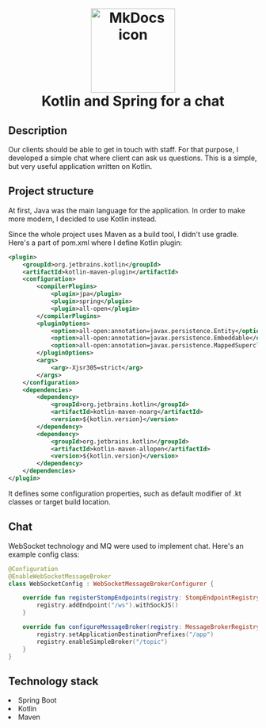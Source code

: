 <h1 align="center">
<img src="https://dwglogo.com/wp-content/uploads/2017/12/Spring_Framework_logo_01.png" alt="MkDocs icon" width="170">
<br>Kotlin and Spring for a chat
</h1>

## Description
Our clients should be able to get in touch with staff. For that purpose, 
I developed a simple chat where client can ask us questions. This is a simple, but very useful application written on Kotlin.
<!-- https://shields.io/ -->

## Project structure
At first, Java was the main language for the application. 
In order to make more modern, I decided to use Kotlin instead.

Since the whole project uses Maven as a build tool, I didn't use gradle.
Here's a part of pom.xml where I define Kotlin plugin:

```xml
<plugin>
    <groupId>org.jetbrains.kotlin</groupId>
    <artifactId>kotlin-maven-plugin</artifactId>
    <configuration>
        <compilerPlugins>
            <plugin>jpa</plugin>
            <plugin>spring</plugin>
            <plugin>all-open</plugin>
        </compilerPlugins>
        <pluginOptions>
            <option>all-open:annotation=javax.persistence.Entity</option>
            <option>all-open:annotation=javax.persistence.Embeddable</option>
            <option>all-open:annotation=javax.persistence.MappedSuperclass</option>
        </pluginOptions>
        <args>
            <arg>-Xjsr305=strict</arg>
        </args>
    </configuration>
    <dependencies>
        <dependency>
            <groupId>org.jetbrains.kotlin</groupId>
            <artifactId>kotlin-maven-noarg</artifactId>
            <version>${kotlin.version}</version>
        </dependency>
        <dependency>
            <groupId>org.jetbrains.kotlin</groupId>
            <artifactId>kotlin-maven-allopen</artifactId>
            <version>${kotlin.version}</version>
        </dependency>
    </dependencies>
</plugin>            
```
It defines some configuration properties, such as default modifier of .kt classes or target build location.

## Chat
WebSocket technology and MQ were used to implement chat.
Here's an example config class:

```kotlin
@Configuration
@EnableWebSocketMessageBroker
class WebSocketConfig : WebSocketMessageBrokerConfigurer {

    override fun registerStompEndpoints(registry: StompEndpointRegistry) {
        registry.addEndpoint("/ws").withSockJS()
    }

    override fun configureMessageBroker(registry: MessageBrokerRegistry) {
        registry.setApplicationDestinationPrefixes("/app")
        registry.enableSimpleBroker("/topic")
    }
}
```

## Technology stack
<dl>
<li>Spring Boot</li>
<li>Kotlin</li>
<li>Maven</li>
</dl>